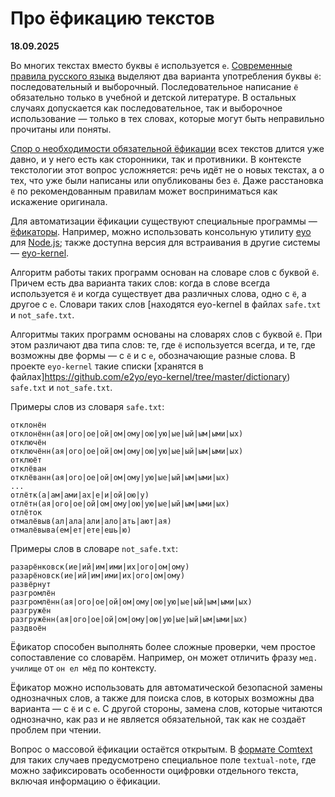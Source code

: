 # Про ёфикацию текстов

**18.09.2025**

Во многих текстах вместо буквы `ё` используется `е`. [Современные правила русского языка](https://gramota.ru/biblioteka/spravochniki/pravila-russkoy-orfografii-i-punktuatsii/upotreblenie-bukvy-e-v-tekstakh-raznogo-naznacheniya) выделяют два варианта употребления буквы `ё`: последовательный и выборочный. Последовательное написание `ё` обязательно только в учебной и детской литературе. В остальных случаях допускается как последовательное, так и выборочное использование — только в тех словах, которые могут быть неправильно прочитаны или поняты.

[Спор о необходимости обязательной ёфикации](https://gramota.ru/journal/stati/pravila-i-normy/istiny-7-jo) всех текстов длится уже давно, и у него есть как сторонники, так и противники. В контексте текстологии этот вопрос усложняется: речь идёт не о новых текстах, а о тех, что уже были написаны или опубликованы без `ё`. Даже расстановка `ё` по рекомендованным правилам может восприниматься как искажение оригинала.

Для автоматизации ёфикации существуют специальные программы — [ёфикаторы](https://ru.wikipedia.org/wiki/Ёфикатор). Например, можно использовать консольную утилиту [eyo](https://github.com/e2yo/eyo) для [Node.js](https://nodejs.org); также доступна версия для встраивания в другие системы  — [eyo-kernel](https://github.com/e2yo/eyo-kernel).

Алгоритм работы таких программ основан на словаре слов с буквой `ё`. Причем есть два варианта таких слов: когда в слове всегда используется `ё` и когда существует два различных слова, одно с `ё`, а другое с `е`. Словари таких слов [находятся eyo-kernel в файлах `safe.txt` и `not_safe.txt`.

Алгоритмы таких программ основаны на словарях слов с буквой `ё`. При этом различают два типа слов: те, где `ё` используется всегда, и те, где возможны две формы — с `ё` и с `е`, обозначающие разные слова. В проекте `eyo-kernel` такие списки [хранятся в файлах]https://github.com/e2yo/eyo-kernel/tree/master/dictionary) `safe.txt` и `not_safe.txt`.

Примеры слов из словаря `safe.txt`:

```
отклонён
отклонённ(ая|ого|ое|ой|ом|ому|ою|ую|ые|ый|ым|ыми|ых)
отключён
отключённ(ая|ого|ое|ой|ом|ому|ою|ую|ые|ый|ым|ыми|ых)
отклюёт
отклёван
отклёванн(ая|ого|ое|ой|ом|ому|ую|ые|ый|ым|ыми|ых)
...
отлётк(а|ам|ами|ах|е|и|ой|ою|у)
отлётн(ая|ого|ое|ой|ом|ому|ою|ую|ые|ый|ым|ыми|ых)
отлёток
отмалёвыв(ал|ала|али|ало|ать|ают|ая)
отмалёвыва(ем|ет|ете|ешь|ю)
```

Примеры слов в словаре `not_safe.txt`:

```
разарёнковск(ие|ий|им|ими|их|ого|ом|ому)
разарёновск(ие|ий|им|ими|их|ого|ом|ому)
развёрнут
разгромлён
разгромлённ(ая|ого|ое|ой|ом|ому|ою|ую|ые|ый|ым|ыми|ых)
разгружён
разгружённ(ая|ого|ое|ой|ом|ому|ою|ую|ые|ый|ым|ыми|ых)
раздвоён
```

Ёфикатор способен выполнять более сложные проверки, чем простое сопоставление со словарём. Например, он может отличить фразу `мед. училище` от `он ел мёд` по контексту.

Ёфикатор можно использовать для автоматической безопасной замены однозначных слов, а также для поиска слов, в которых возможны два варианта — с `ё` и с `е`. С другой стороны, замена слов, которые читаются однозначно, как раз и не является обязательной, так как не создаёт проблем при чтении.

Вопрос о массовой ёфикации остаётся открытым. В [формате Comtext](https://research.comtext.space/format-comtext.html) для таких случаев предусмотрено специальное поле `textual-note`, где можно зафиксировать особенности оцифровки отдельного текста, включая информацию о ёфикации.
